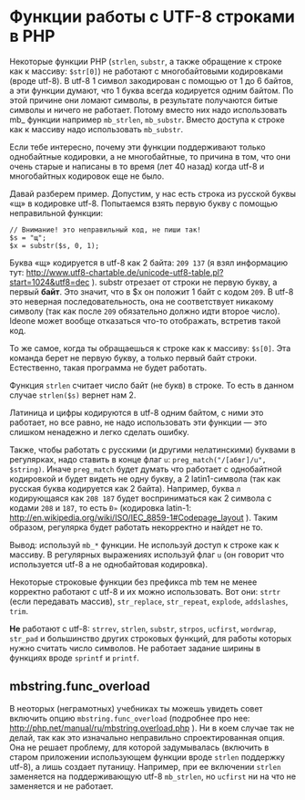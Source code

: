# Функции работы с UTF-8 строками в PHP

Некоторые функции PHP (`strlen`, `substr`, а также обращение к строке как к массиву: `$str[0]`) не работают с многобайтовыми кодировками (вроде utf-8). В utf-8 1 символ закодирован с помощью от 1 до 6 байтов, а эти функции думают, что 1 буква всегда кодируется одним байтом. По этой причине они ломают символы, в результате получаются битые символы и ничего не работает. Потому вместо них надо использовать mb_ функции например `mb_strlen`, `mb_substr`. Вместо доступа к строке как к массиву надо использовать `mb_substr`.

Если тебе интересно, почему эти функции поддерживают только однобайтные кодировки, а не многобайтные, то причина в том, что они очень старые и написаны в то время (лет 40 назад) когда utf-8 и многобайтных кодировок еще не было. 

Давай разберем пример. Допустим, у нас есть строка из русской буквы «щ» в кодировке utf-8. Попытаемся взять первую букву с помощью неправильной функции:

    // Внимание! это неправильный код, не пиши так!
    $s = "щ";
    $x = substr($s, 0, 1);

Буква «щ» кодируется в utf-8 как 2 байта: `209 137` (я взял информацию тут: http://www.utf8-chartable.de/unicode-utf8-table.pl?start=1024&utf8=dec ). substr отрезает от строки не первую букву, а первый **байт**. Это значит, что в $x он положит 1 байт с кодом `209`. В utf-8 это неверная последовательность, она не соответствует никакому символу (так как после `209` обязательно должно идти второе число). Ideone может вообще отказаться что-то отображать, встретив такой код. 

То же самое, когда ты обращаешься к строке как к массиву: `$s[0]`. Эта команда берет не первую букву, а только первый байт строки. Естественно, такая программа не будет работать.

Функция `strlen` считает число байт (не букв) в строке. То есть в данном случае `strlen($s)` вернет нам 2.

Латиница и цифры кодируются в utf-8 одним байтом, с ними это работает, но все равно, не надо использовать эти функции — это слишком ненадежно и легко сделать ошибку.

Также, чтобы работать с русскими (и другими нелатинскими) буквами в регулярках, надо ставить в конце флаг `u`: `preg_match("/[абвг]/u", $string)`. Иначе `preg_match` будет думать что работает с однобайтной кодировкой и будет видеть не одну букву, а 2 latin1-символа (так как русская буква кодируется как 2 байта). Например, буква `л` кодирующаяся как `208 187` будет восприниматься как 2 символа с кодами `208` и `187`, то есть `Ð»` (кодировка latin-1: http://en.wikipedia.org/wiki/ISO/IEC_8859-1#Codepage_layout ). Таким образом, регулярка будет работать некорректно и найдет не то.

Вывод: используй `mb_*` функции. Не используй доступ к строке как к массиву. В регулярных выражениях используй флаг `u` (он говорит что используется utf-8 а не однобайтовая кодировка).

Некоторые строковые функции без префикса mb тем не менее корректно работают с utf-8 и их можно использовать. Вот они: `strtr` (если передавать массив), `str_replace`, `str_repeat`, `explode`, `addslashes`, `trim`.

**Не** работают с utf-8: `strrev`, `strlen`, `substr`, `strpos`, `ucfirst`, `wordwrap`, `str_pad` и большинство других строковых функций, для работы которых нужно считать число символов. Не работает задание ширины в функциях вроде `sprintf` и `printf`.

##  mbstring.func_overload

В неоторых (неграмотных) учебниках ты можешь увидеть совет включить опцию  `mbstring.func_overload` (подробнее про нее: http://php.net/manual/ru/mbstring.overload.php ). Ни в коем случае так не делай, так как это изначально неправильно спроектированная опция. Она не решает проблему, для которой задумывалась (включить в старом приложении использующем функции вроде `strlen` поддержку utf-8), а лишь создает путаницу. Например, при ее включении `strlen` заменяется на поддерживающую utf-8 `mb_strlen`, но `ucfirst` ни на что не заменяется и не работает.
